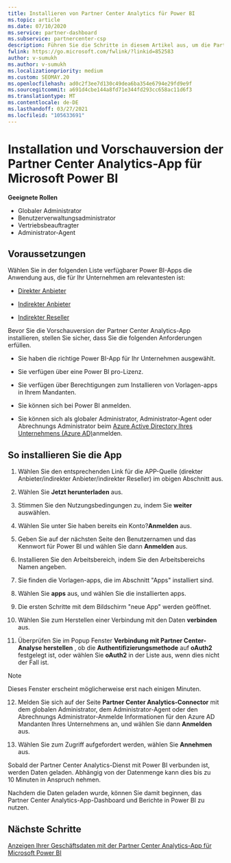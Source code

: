 ```yaml
---
title: Installieren von Partner Center Analytics für Power BI
ms.topic: article
ms.date: 07/10/2020
ms.service: partner-dashboard
ms.subservice: partnercenter-csp
description: Führen Sie die Schritte in diesem Artikel aus, um die Partner Center Analytics-APP für Power BI (für direkte Partner in CSP) zu installieren und in der Vorschau anzuzeigen.
fwlink: https://go.microsoft.com/fwlink/?linkid=852583
author: v-sumukh
ms.author: v-sumukh
ms.localizationpriority: medium
ms.custom: SEOMAY.20
ms.openlocfilehash: ad0c2f3ee7d130c49dea6ba354e6794e29fd9e9f
ms.sourcegitcommit: a691d4cbe144a8fd71e344fd293cc658ac11d6f3
ms.translationtype: MT
ms.contentlocale: de-DE
ms.lasthandoff: 03/27/2021
ms.locfileid: "105633691"
---
```

# <a name="install-and-preview-the-partner-center-analytics-app-for-microsoft-power-bi"></a>Installation und Vorschauversion der Partner Center Analytics-App für Microsoft Power BI


**Geeignete Rollen**

- Globaler Administrator
- Benutzerverwaltungsadministrator
- Vertriebsbeauftragter
- Administrator-Agent

## <a name="before-you-begin"></a>Voraussetzungen

Wählen Sie in der folgenden Liste verfügbarer Power BI-Apps die Anwendung aus, die für Ihr Unternehmen am relevantesten ist:

- [Direkter Anbieter](https://appsource.microsoft.com/product/power-bi/partnercenteranalytics.direct_provider_partner_analytics)

- [Indirekter Anbieter](https://appsource.microsoft.com/product/power-bi/partnercenteranalytics.indirect_provider_partner_analytics)

- [Indirekter Reseller](https://appsource.microsoft.com/product/power-bi/partnercenteranalytics.indirect_reseller_partner_analytics)

Bevor Sie die Vorschauversion der Partner Center Analytics-App installieren, stellen Sie sicher, dass Sie die folgenden Anforderungen erfüllen.

- Sie haben die richtige Power BI-App für Ihr Unternehmen ausgewählt.

- Sie verfügen über eine Power BI pro-Lizenz.

- Sie verfügen über Berechtigungen zum Installieren von Vorlagen-apps in Ihrem Mandanten.

- Sie können sich bei Power BI anmelden.

- Sie können sich als globaler Administrator, Administrator-Agent oder Abrechnungs Administrator beim [Azure Active Directory Ihres Unternehmens (Azure AD)](azure-active-directory-tenants-and-partner-center.md)anmelden.

## <a name="to-install-the-app"></a>So installieren Sie die App

1. Wählen Sie den entsprechenden Link für die APP-Quelle (direkter Anbieter/indirekter Anbieter/indirekter Reseller) im obigen Abschnitt aus.

2. Wählen Sie **Jetzt herunterladen** aus. 

3. Stimmen Sie den Nutzungsbedingungen zu, indem Sie **weiter** auswählen.

4. Wählen Sie unter Sie haben bereits ein Konto?**Anmelden** aus.

5. Geben Sie auf der nächsten Seite den Benutzernamen und das Kennwort für Power BI und wählen Sie dann **Anmelden** aus.

6. Installieren Sie den Arbeitsbereich, indem Sie den Arbeitsbereichs Namen angeben.

7. Sie finden die Vorlagen-apps, die im Abschnitt "Apps" installiert sind.

8. Wählen Sie **apps** aus, und wählen Sie die installierten apps.

9. Die ersten Schritte mit dem Bildschirm "neue App" werden geöffnet.

10. Wählen Sie zum Herstellen einer Verbindung mit den Daten **verbinden** aus.

11. Überprüfen Sie im Popup Fenster **Verbindung mit Partner Center-Analyse herstellen** , ob die **Authentifizierungsmethode** auf **oAuth2** festgelegt ist, oder wählen Sie **oAuth2** in der Liste aus, wenn dies nicht der Fall ist. 

> [!NOTE]  
>  Dieses Fenster erscheint möglicherweise erst nach einigen Minuten.

12. Melden Sie sich auf der Seite **Partner Center Analytics-Connector** mit dem globalen Administrator, dem Administrator-Agent oder den Abrechnungs Administrator-Anmelde Informationen für den Azure AD Mandanten Ihres Unternehmens an, und wählen Sie dann **Anmelden** aus.
 
13. Wählen Sie zum Zugriff aufgefordert werden, wählen Sie **Annehmen** aus. 

Sobald der Partner Center Analytics-Dienst mit Power BI verbunden ist, werden Daten geladen. Abhängig von der Datenmenge kann dies bis zu 10 Minuten in Anspruch nehmen. 

Nachdem die Daten geladen wurde, können Sie damit beginnen, das Partner Center Analytics-App-Dashboard und Berichte in Power BI zu nutzen.

## <a name="next-steps"></a>Nächste Schritte

[Anzeigen Ihrer Geschäftsdaten mit der Partner Center Analytics-App für Microsoft Power BI](power-bi-app-for-direct-partners-use.md)
